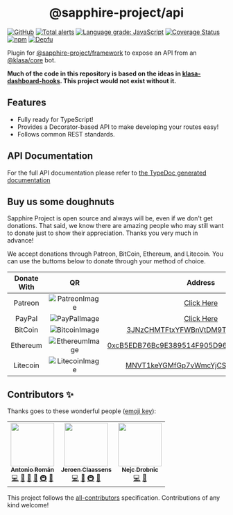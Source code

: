 <div style="text-align:center;"><h1>@sapphire-project/api</h1></div>

[![GitHub](https://img.shields.io/github/license/sapphire-project/api)](https://github.com/sapphire-project/api/blob/main/LICENSE.md)
[![Total alerts](https://img.shields.io/lgtm/alerts/g/sapphire-project/api.svg?logo=lgtm&logoWidth=18)](https://lgtm.com/projects/g/sapphire-project/api/alerts/)
[![Language grade: JavaScript](https://img.shields.io/lgtm/grade/javascript/g/sapphire-project/api.svg?logo=lgtm&logoWidth=18)](https://lgtm.com/projects/g/sapphire-project/api/context:javascript)
[![Coverage Status](https://coveralls.io/repos/github/sapphire-project/api/badge.svg?branch=main)](https://coveralls.io/github/sapphire-project/api?branch=main)
[![npm](https://img.shields.io/npm/v/@spfw/api?color=crimson&label=TypeScript%20version&logo=npm&style=flat-square)](https://www.npmjs.com/package/@spfw/api)
[![Depfu](https://badges.depfu.com/badges/e743bcfd1ca85cfd176b0065fd3b307a/count.svg)](https://depfu.com/github/sapphire-project/api?project_id=14148)

Plugin for [@sapphire-project/framework] to expose an API from an [@klasa/core] bot.

**Much of the code in this repository is based on the ideas in [klasa-dashboard-hooks]. This project would not exist without it.**

## Features

- Fully ready for TypeScript!
- Provides a Decorator-based API to make developing your routes easy!
- Follows common REST standards.

## API Documentation

For the full API documentation please refer to [the TypeDoc generated documentation](https://sapphire-project.github.io/api)

## Buy us some doughnuts

Sapphire Project is open source and always will be, even if we don't get donations. That said, we know there are amazing people who
may still want to donate just to show their appreciation. Thanks you very much in advance!

We accept donations through Patreon, BitCoin, Ethereum, and Litecoin. You can use the buttoms below to donate through your method of choice.

| Donate With |         QR         |                                                                  Address                                                                  |
| :---------: | :----------------: | :---------------------------------------------------------------------------------------------------------------------------------------: |
|   Patreon   | ![PatreonImage][]  |                                               [Click Here](https://www.patreon.com/kyranet)                                               |
|   PayPal    |  ![PayPalImage][]  |                     [Click Here](https://www.paypal.com/cgi-bin/webscr?cmd=_s-xclick&hosted_button_id=CET28NRZTDQ8L)                      |
|   BitCoin   | ![BitcoinImage][]  |         [3JNzCHMTFtxYFWBnVtDM9Tt34zFbKvdwco](bitcoin:3JNzCHMTFtxYFWBnVtDM9Tt34zFbKvdwco?amount=0.01&label=Skyra%20Discord%20Bot)          |
|  Ethereum   | ![EthereumImage][] | [0xcB5EDB76Bc9E389514F905D9680589004C00190c](ethereum:0xcB5EDB76Bc9E389514F905D9680589004C00190c?amount=0.01&label=Skyra%20Discord%20Bot) |
|  Litecoin   | ![LitecoinImage][] |         [MNVT1keYGMfGp7vWmcYjCS8ntU8LNvjnqM](litecoin:MNVT1keYGMfGp7vWmcYjCS8ntU8LNvjnqM?amount=0.01&label=Skyra%20Discord%20Bot)         |

## Contributors ✨

Thanks goes to these wonderful people ([emoji key](https://allcontributors.org/docs/en/emoji-key)):

<!-- ALL-CONTRIBUTORS-LIST:START - Do not remove or modify this section -->
<!-- prettier-ignore-start -->
<!-- markdownlint-disable -->
<table>
  <tr>
    <td align="center"><a href="https://github.com/kyranet"><img src="https://avatars0.githubusercontent.com/u/24852502?v=4" width="100px;" alt=""/><br /><sub><b>Antonio Román</b></sub></a><br /><a href="https://github.com/sapphire-project/api/commits?author=kyranet" title="Code">💻</a> <a href="https://github.com/sapphire-project/api/commits?author=kyranet" title="Documentation">📖</a> <a href="#design-kyranet" title="Design">🎨</a> <a href="#ideas-kyranet" title="Ideas, Planning, & Feedback">🤔</a> <a href="#infra-kyranet" title="Infrastructure (Hosting, Build-Tools, etc)">🚇</a> <a href="#projectManagement-kyranet" title="Project Management">📆</a></td>
    <td align="center"><a href="https://favware.tech/"><img src="https://avatars3.githubusercontent.com/u/4019718?v=4" width="100px;" alt=""/><br /><sub><b>Jeroen Claassens</b></sub></a><br /><a href="https://github.com/sapphire-project/api/commits?author=Favna" title="Code">💻</a> <a href="https://github.com/sapphire-project/api/commits?author=Favna" title="Documentation">📖</a> <a href="#infra-Favna" title="Infrastructure (Hosting, Build-Tools, etc)">🚇</a> <a href="#projectManagement-Favna" title="Project Management">📆</a></td>
    <td align="center"><a href="https://quantumlytangled.com"><img src="https://avatars1.githubusercontent.com/u/7919610?v=4" width="100px;" alt=""/><br /><sub><b>Nejc Drobnic</b></sub></a><br /><a href="https://github.com/sapphire-project/api/commits?author=QuantumlyTangled" title="Code">💻</a> <a href="https://github.com/sapphire-project/api/commits?author=QuantumlyTangled" title="Documentation">📖</a></td>
  </tr>
</table>

<!-- markdownlint-enable -->
<!-- prettier-ignore-end -->
<!-- ALL-CONTRIBUTORS-LIST:END -->

This project follows the [all-contributors](https://github.com/all-contributors/all-contributors) specification. Contributions of any kind welcome!

[@klasa/core]: https://github.com/dirigeants/core
[@sapphire-project/framework]: https://github.com/sapphire-project/framework
[klasa-dashboard-hooks]: https://github.com/dirigeants/klasa-dashboard-hooks
[patreonimage]: https://cdn.skyra.pw/gh-assets/patreon.png
[paypalimage]: https://cdn.skyra.pw/gh-assets/paypal.png
[bitcoinimage]: https://cdn.skyra.pw/gh-assets/bitcoin.png
[ethereumimage]: https://cdn.skyra.pw/gh-assets/ethereum.png
[litecoinimage]: https://cdn.skyra.pw/gh-assets/litecoin.png
